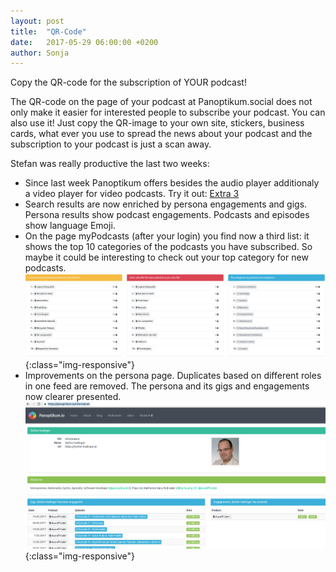 ```yaml
---
layout: post
title:  "QR-Code"
date:   2017-05-29 06:00:00 +0200
author: Sonja
---
```


Copy the QR-code for the subscription of YOUR podcast!

The QR-code on the page of your podcast at Panoptikum.social does not only make it easier for interested people to subscribe your podcast. You can also use it! Just copy the QR-image to your own site, stickers, business cards, what ever you use to spread the news about your podcast and the subscription to your podcast is just a scan away.

Stefan was really productive the last two weeks:

* Since last week Panoptikum offers besides the audio player additionaly a video player for video podcasts. Try it out: [Extra 3](https://panoptikum.social/episodes/690398)
* Search results are now enriched by persona engagements and gigs. Persona results show podcast engagements. Podcasts and episodes show language Emoji.
* On the page myPodcasts (after your login) you find now a third list: it shows the top 10 categories of the podcasts you have subscribed. So maybe it could be interesting to check out your top category for new podcasts.
![MyPodcasts](/img/myPodcasts_top10.png){:class="img-responsive"}
* Improvements on the persona page. Duplicates based on different roles in one feed are removed. The persona and its gigs and engagements now clearer presented.
![Persona Panoptikum](/img/persona-informatom.png){:class="img-responsive"}
